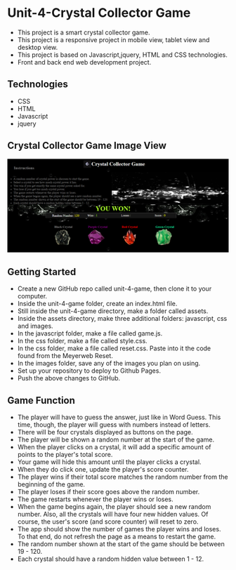 # Unit-4-Crystal Collector Game 
   * This project is a smart crystal collector game.
   * This project is a responsive project in mobile view, tablet view and desktop view.
   * This project is based on Javascript,jquery, HTML and CSS technologies.
   * Front and back end web development project. 

## Technologies
* CSS 
* HTML
* Javascript
* jquery

## Crystal Collector Game Image View

![alt text](https://github.com/atiftariq786/unit-4-game/blob/master/assets/images/Crystal-Collector-Game.png?raw=true "Crystal Collector Game")

## Getting Started

*  Create a new GitHub repo called unit-4-game, then clone it to your computer.
*  Inside the unit-4-game folder, create an index.html file.
*  Still inside the unit-4-game directory, make a folder called assets.
*  Inside the assets directory, make three additional folders: javascript, css and images.
*  In the javascript folder, make a file called game.js.
*  In the css folder, make a file called style.css.
*  In the css folder, make a file called reset.css. Paste into it the code found from the Meyerweb Reset.
*  In the images folder, save any of the images you plan on using.
*  Set up your repository to deploy to Github Pages.
*  Push the above changes to GitHub.

## Game Function
*  The player will have to guess the answer, just like in Word Guess. This time, though, the player will     guess with numbers instead of letters. 
*  There will be four crystals displayed as buttons on the page.
*  The player will be shown a random number at the start of the game.
*  When the player clicks on a crystal, it will add a specific amount of points to the player's total        score. 
*  Your game will hide this amount until the player clicks a crystal.
*  When they do click one, update the player's score counter.
*  The player wins if their total score matches the random number from the beginning of the game.
*  The player loses if their score goes above the random number.
*  The game restarts whenever the player wins or loses.
*  When the game begins again, the player should see a new random number. Also, all the crystals will        have four new hidden values. Of course, the user's score (and score counter) will reset to zero.
*  The app should show the number of games the player wins and loses. To that end, do not refresh the        page as a means to restart the game.
*  The random number shown at the start of the game should be between 19 - 120.
*  Each crystal should have a random hidden value between 1 - 12.



